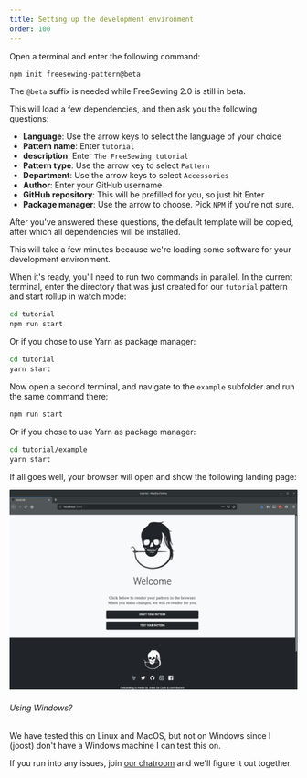 ```yaml
---
title: Setting up the development environment
order: 100
---
```


Open a terminal and enter the following command:

```bash
npm init freesewing-pattern@beta
```

<Note>

The `@beta` suffix is needed while FreeSewing 2.0 is still in beta.

</Note>

This will load a few dependencies, and then ask you the following questions:

- **Language**: Use the arrow keys to select the language of your choice
- **Pattern name**: Enter `tutorial` 
- **description**: Enter `The FreeSewing tutorial`
- **Pattern type**: Use the arrow key to select `Pattern`
- **Department**: Use the arrow keys to select `Accessories`
- **Author**: Enter your GitHub username
- **GitHub repository**: This will be prefilled for you, so just hit Enter
- **Package manager**: Use the arrow to choose. Pick `NPM` if you're not sure.

After you've answered these questions, the default template will be copied, after which all dependencies will be installed.

<Note>

This will take a few minutes because we're loading some software for your development environment.

</Note>

When it's ready, you'll need to run two commands in parallel. In the current terminal, enter the directory that was just created for our `tutorial` pattern and start rollup in watch mode:

```bash
cd tutorial
npm run start
```

Or if you chose to use Yarn as package manager:

```bash
cd tutorial
yarn start
```

Now open a second terminal, and navigate to the `example` subfolder and run the same command there:

```bash
npm run start
```

Or if you chose to use Yarn as package manager:

```bash
cd tutorial/example
yarn start
```

If all goes well, your browser will open and show the following landing page:

![The FreeSewing development environment](./cfp.png)

<Note>

###### Using Windows?

We have tested this on Linux and MacOS, but not on Windows since I (joost) don't have a Windows machine I can test this on.

If you run into any issues, join [our chatroom](https://gitter.im/freesewing/freesewing) and we'll figure it out together.

</Note>
